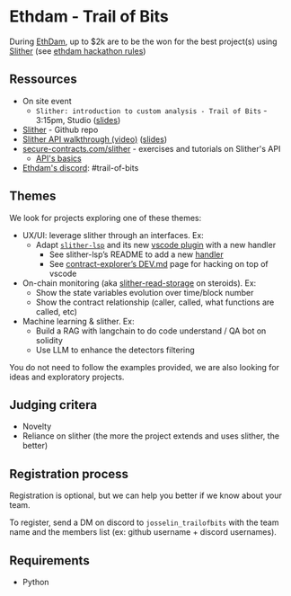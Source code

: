 # Ethdam - Trail of Bits

During [EthDam](https://www.ethdam.com/), up to $2k are to be the won for the best project(s) using [Slither](https://github.com/crytic/slither) (see [ethdam hackathon rules](https://docs.google.com/document/d/1wpQ7XYZE5wTUW5wRCzHPaHNYfsh16xUPwf6WvlbuZlc/edit#heading=h.mzzlyq3xgrer)) 

## Ressources
- On site event
  - `Slither: introduction to custom analysis - Trail of Bits` - 3:15pm, Studio ([slides](2024-04-12%20-%20Slither%20-%20EthDAM%20(workshop).pdf))
- [Slither](https://github.com/crytic/slither) - Github repo
- [Slither API walkthrough (video)](https://www.youtube.com/watch?v=Ijf0pellvgw) ([slides](./pre-event-workshop.pdf))
- [secure-contracts.com/slither](https://secure-contracts.com/program-analysis/slither/index.html) - exercises and tutorials on Slither's API
  - [API's basics](https://secure-contracts.com/program-analysis/slither/api.html)  
- [Ethdam's discord]( https://discord.com/invite/XJVjpCqQBz): #trail-of-bits

## Themes

We look for projects exploring one of these themes:

- UX/UI: leverage slither through an interfaces. Ex:
  - Adapt [`slither-lsp`](https://github.com/crytic/slither-lsp) and its new [vscode plugin](https://github.com/crytic/contract-explorer) with a new handler
     - See slither-lsp’s README to add a new [handler](https://github.com/crytic/slither-lsp?tab=readme-ov-file#adding-new-features)
     - See [contract-explorer’s DEV.md](https://github.com/crytic/slither-lsp?tab=readme-ov-file#adding-new-features) page for hacking on top of vscode 
- On-chain monitoring (aka [slither-read-storage](https://github.com/crytic/slither/blob/master/slither/tools/read_storage/README.md) on steroids). Ex:
  - Show the state variables evolution over time/block number
  - Show the contract relationship (caller, called, what functions are called, etc)
- Machine learning & slither. Ex: 
  - Build a RAG with langchain to do code understand / QA bot on solidity
  - Use LLM to enhance the detectors filtering

You do not need to follow the examples provided, we are also looking for ideas and exploratory projects.


## Judging critera

- Novelty
- Reliance on slither (the more the project extends and uses slither, the better)

## Registration process

Registration is optional, but we can help you better if we know about your team.

To register, send a DM on discord to `josselin_trailofbits` with the team name and the members list (ex: github username + discord usernames).


## Requirements

- Python
